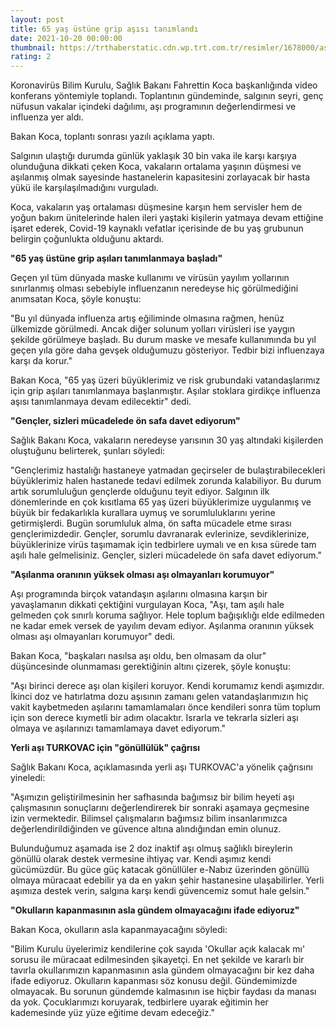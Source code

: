 ```yaml
--- 
layout: post
title: 65 yaş üstüne grip aşısı tanımlandı
date: 2021-10-20 00:00:00
thumbnail: https://trthaberstatic.cdn.wp.trt.com.tr/resimler/1678000/asi-aa-1678939.jpg
rating: 2
---
```

<p>
	Koronavirüs Bilim Kurulu, Sağlık Bakanı Fahrettin Koca başkanlığında video konferans yöntemiyle toplandı. Toplantının gündeminde, salgının seyri, genç nüfusun vakalar içindeki dağılımı, aşı programının değerlendirmesi ve influenza yer aldı.</p>
<p>
	Bakan Koca, toplantı sonrası yazılı açıklama yaptı.</p>
<p>
	Salgının ulaştığı durumda günlük yaklaşık 30 bin vaka ile karşı karşıya olunduğuna dikkati çeken Koca, vakaların ortalama yaşının düşmesi ve aşılanmış olmak sayesinde hastanelerin kapasitesini zorlayacak bir hasta yükü ile karşılaşılmadığını vurguladı.</p>
<p>
	Koca, vakaların yaş ortalaması düşmesine karşın hem servisler hem de yoğun bakım ünitelerinde halen ileri yaştaki kişilerin yatmaya devam ettiğine işaret ederek, Covid-19 kaynaklı vefatlar içerisinde de bu yaş grubunun belirgin çoğunlukta olduğunu aktardı.</p>
<p>
	<strong>"65 yaş üstüne grip aşıları tanımlanmaya başladı"</strong></p>
<p>
	Geçen yıl tüm dünyada maske kullanımı ve virüsün yayılım yollarının sınırlanmış olması sebebiyle influenzanın neredeyse hiç görülmediğini anımsatan Koca, şöyle konuştu:</p>
<p>
	"Bu yıl dünyada influenza artış eğiliminde olmasına rağmen, henüz ülkemizde görülmedi. Ancak diğer solunum yolları virüsleri ise yaygın şekilde görülmeye başladı. Bu durum maske ve mesafe kullanımında bu yıl geçen yıla göre daha gevşek olduğumuzu gösteriyor. Tedbir bizi influenzaya karşı da korur."</p>
<p>
	Bakan Koca, "65 yaş üzeri büyüklerimiz ve risk grubundaki vatandaşlarımız için grip aşıları tanımlanmaya başlanmıştır. Aşılar stoklara girdikçe influenza aşısı tanımlanmaya devam edilecektir" dedi.</p>
<p>
	<strong>"Gençler, sizleri mücadelede ön safa davet ediyorum"</strong></p>
<p>
	Sağlık Bakanı Koca, vakaların neredeyse yarısının 30 yaş altındaki kişilerden oluştuğunu belirterek, şunları söyledi:</p>
<p>
	"Gençlerimiz hastalığı hastaneye yatmadan geçirseler de bulaştırabilecekleri büyüklerimiz halen hastanede tedavi edilmek zorunda kalabiliyor. Bu durum artık sorumluluğun gençlerde olduğunu teyit ediyor. Salgının ilk dönemlerinde en çok kısıtlama 65 yaş üzeri büyüklerimize uygulanmış ve büyük bir fedakarlıkla kurallara uymuş ve sorumluluklarını yerine getirmişlerdi. Bugün sorumluluk alma, ön safta mücadele etme sırası gençlerimizdedir. Gençler, sorumlu davranarak evlerinize, sevdiklerinize, büyüklerinize virüs taşımamak için tedbirlere uymalı ve en kısa sürede tam aşılı hale gelmelisiniz. Gençler, sizleri mücadelede ön safa davet ediyorum."</p>
<p>
	<strong>"Aşılanma oranının yüksek olması aşı olmayanları korumuyor"</strong></p>
<p>
	Aşı programında birçok vatandaşın aşılarını olmasına karşın bir yavaşlamanın dikkati çektiğini vurgulayan Koca, "Aşı, tam aşılı hale gelmeden çok sınırlı koruma sağlıyor. Hele toplum bağışıklığı elde edilmeden ne kadar emek versek de yayılım devam ediyor. Aşılanma oranının yüksek olması aşı olmayanları korumuyor" dedi.</p>
<p>
	Bakan Koca, "başkaları nasılsa aşı oldu, ben olmasam da olur" düşüncesinde olunmaması gerektiğinin altını çizerek, şöyle konuştu:</p>
<p>
	"Aşı birinci derece aşı olan kişileri koruyor. Kendi korumamız kendi aşımızdır. İkinci doz ve hatırlatma dozu aşısının zamanı gelen vatandaşlarımızın hiç vakit kaybetmeden aşılarını tamamlamaları önce kendileri sonra tüm toplum için son derece kıymetli bir adım olacaktır. Israrla ve tekrarla sizleri aşı olmaya ve aşılarınızı tamamlamaya davet ediyorum."</p>
<p>
	<strong>Yerli aşı TURKOVAC için "gönüllülük" çağrısı</strong></p>
<p>
	Sağlık Bakanı Koca, açıklamasında yerli aşı TURKOVAC'a yönelik çağrısını yineledi:</p>
<p>
	"Aşımızın geliştirilmesinin her safhasında bağımsız bir bilim heyeti aşı çalışmasının sonuçlarını değerlendirerek bir sonraki aşamaya geçmesine izin vermektedir. Bilimsel çalışmaların bağımsız bilim insanlarımızca değerlendirildiğinden ve güvence altına alındığından emin olunuz.</p>
<p>
	Bulunduğumuz aşamada ise 2 doz inaktif aşı olmuş sağlıklı bireylerin gönüllü olarak destek vermesine ihtiyaç var. Kendi aşımız kendi gücümüzdür. Bu güce güç katacak gönüllüler e-Nabız üzerinden gönüllü olmaya müracaat edebilir ya da en yakın şehir hastanesine ulaşabilirler. Yerli aşımıza destek verin, salgına karşı kendi güvencemiz somut hale gelsin."</p>
<p>
	<strong>"Okulların kapanmasının asla gündem olmayacağını ifade ediyoruz"</strong></p>
<p>
	Bakan Koca, okulların asla kapanmayacağını söyledi:</p>
<p>
	"Bilim Kurulu üyelerimiz kendilerine çok sayıda 'Okullar açık kalacak mı' sorusu ile müracaat edilmesinden şikayetçi. En net şekilde ve kararlı bir tavırla okullarımızın kapanmasının asla gündem olmayacağını bir kez daha ifade ediyoruz. Okulların kapanması söz konusu değil. Gündemimizde olmayacak. Bu sorunun gündemde kalmasının ise hiçbir faydası da manası da yok. Çocuklarımızı koruyarak, tedbirlere uyarak eğitimin her kademesinde yüz yüze eğitime devam edeceğiz."</p>
